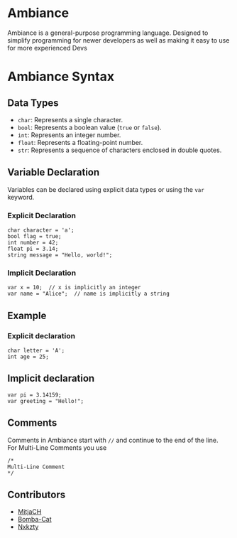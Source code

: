 # Ambiance
Ambiance is a general-purpose programming language. Designed to simplify programming for newer developers as well as making it easy to use for more experienced Devs


# Ambiance Syntax

## Data Types
- `char`: Represents a single character.
- `bool`: Represents a boolean value (`true` or `false`).
- `int`: Represents an integer number.
- `float`: Represents a floating-point number.
- `str`: Represents a sequence of characters enclosed in double quotes.

## Variable Declaration
Variables can be declared using explicit data types or using the `var` keyword.

### Explicit Declaration
```
char character = 'a';
bool flag = true;
int number = 42;
float pi = 3.14;
string message = "Hello, world!";
```
### Implicit Declaration
```
var x = 10;  // x is implicitly an integer
var name = "Alice";  // name is implicitly a string
```
## Example

### Explicit declaration
```
char letter = 'A';
int age = 25;
```

## Implicit declaration
```
var pi = 3.14159;
var greeting = "Hello!";
```
## Comments
Comments in Ambiance start with `//` and continue to the end of the line.<br>
For Multi-Line Comments you use 
```
/*
Multi-Line Comment
*/
```


## Contributors

- [MitjaCH](https://github.com/MitjaCH)
- [Bomba-Cat](https://github.com/bomba-cat)
- [Nxkzty](https://github.com/nxkzty)
